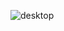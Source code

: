 ![desktop](https://github.com/mikeredev/dotfiles/assets/132297919/9546002f-8dc9-4f1d-994d-085f1dc86b8a)